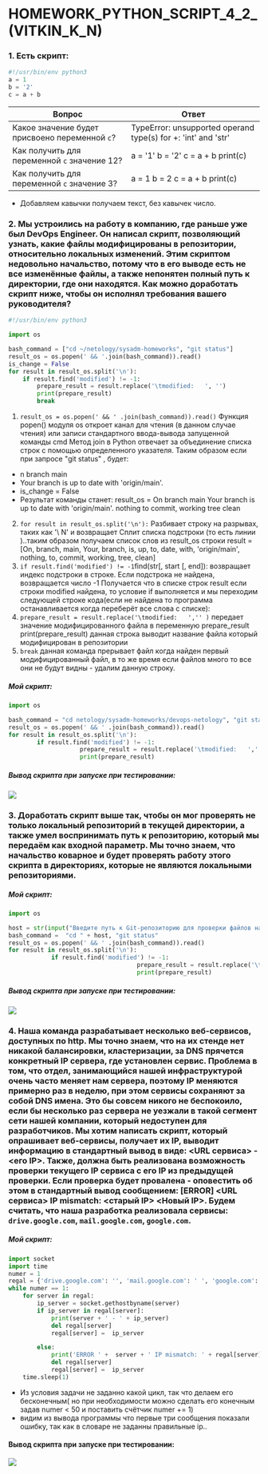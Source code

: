 # HOMEWORK_PYTHON_SCRIPT_4_2_(VITKIN_K_N)

### 1. Есть скрипт:
```python
#!/usr/bin/env python3
a = 1
b = '2'
c = a + b
```
| Вопрос  | Ответ |
| ------------- | ------------- |
| Какое значение будет присвоено переменной `c`?  |TypeError: unsupported operand type(s) for +: 'int' and 'str'  |
| Как получить для переменной `c` значение 12?  | a = '1'  b = '2'   c = a + b print(c)
| Как получить для переменной `c` значение 3?  | a = 1 b = 2 c = a + b print(c)|
- Добавляем кавычки получаем текст, без кавычек число.


### 2. Мы устроились на работу в компанию, где раньше уже был DevOps Engineer. Он написал скрипт, позволяющий узнать, какие файлы модифицированы в репозитории, относительно локальных изменений. Этим скриптом недовольно начальство, потому что в его выводе есть не все изменённые файлы, а также непонятен полный путь к директории, где они находятся. Как можно доработать скрипт ниже, чтобы он исполнял требования вашего руководителя?
```python
#!/usr/bin/env python3

import os

bash_command = ["cd ~/netology/sysadm-homeworks", "git status"]
result_os = os.popen(' && '.join(bash_command)).read()
is_change = False
for result in result_os.split('\n'):
    if result.find('modified') != -1:
        prepare_result = result.replace('\tmodified:   ', '')
        print(prepare_result)
        break
```
1. ```result_os = os.popen(' && ' .join(bash_command)).read()```
Функция popen() модуля os откроет канал для чтения (в данном случае чтения) или записи стандартного ввода-вывода запущенной команды cmd
Метод join в Python отвечает за объединение списка строк с помощью определенного указателя.
Таким образом если при запросе "git status" , будет:
- n branch main
- Your branch is up to date with 'origin/main'.
- is_change = False
- Результат команды станет: result_os = On branch main Your branch is up to date with 'origin/main'. nothing to commit, working tree clean
2. ```for result in result_os.split('\n'):``` Разбивает строку на разрывах, таких как '\ N' и возвращает Сплит списка подстроки (то есть линии )..таким образом получаем список слов из  result_os строки
result = [On, branch, main, Your, branch, is, up, to, date, with, 'origin/main', nothing, to, commit, working, tree, clean]
3. ```if result.find('modified') != -1```find(str[, start [, end]): возвращает индекс подстроки в строке. Если подстрока не найдена, возвращается число -1
Получается что в списке строк result если строки modified найдена, то условие if выполняется и мы переходим следующей строке кода(если не найдена то программа останавливается когда переберёт все слова с списке):
4. ```prepare_result = result.replace('\tmodified:   ','' )```  передает значение модифицированного файла в переменную prepare_result
print(prepare_result)    данная строка выводит название файла который модифицирован в репозитории
5. ```break``` данная команда прерывает файл когда найден первый модифицированный файл, в то же время если файлов много то все они не будут видны - удалим данную строку.
##### Мой скрипт:
```python
import os

bash_command = "cd netology/sysadm-homeworks/devops-netology", "git status"
result_os = os.popen(' && ' .join(bash_command)).read()
for result in result_os.split('\n'):
        if result.find('modified') != -1:
                    prepare_result = result.replace('\tmodified:   ','' )
                    print(prepare_result)
```
##### Вывод скрипта при запуске при тестировании:
![](https://github.com/VitkinKN/HOMEWORKNETOLOGY/blob/master/IMAGES/2.JPG )


### 3. Доработать скрипт выше так, чтобы он мог проверять не только локальный репозиторий в текущей директории, а также умел воспринимать путь к репозиторию, который мы передаём как входной параметр. Мы точно знаем, что начальство коварное и будет проверять работу этого скрипта в директориях, которые не являются локальными репозиториями.
##### Мой скрипт:
```python
import os

host = str(input("Введите путь к Git-репозиторию для проверки файлов на модификацию: "))
bash_command =  "cd " + host, "git status"
result_os = os.popen(' && ' .join(bash_command)).read()
for result in result_os.split('\n'):
            if result.find('modified') != -1:
                                    prepare_result = result.replace('\tmodified:   ','' )
                                    print(prepare_result)
```
##### Вывод скрипта при запуске при тестировании:
![](https://github.com/VitkinKN/HOMEWORKNETOLOGY/blob/master/IMAGES/3.JPG )

### 4. Наша команда разрабатывает несколько веб-сервисов, доступных по http. Мы точно знаем, что на их стенде нет никакой балансировки, кластеризации, за DNS прячется конкретный IP сервера, где установлен сервис. Проблема в том, что отдел, занимающийся нашей инфраструктурой очень часто меняет нам сервера, поэтому IP меняются примерно раз в неделю, при этом сервисы сохраняют за собой DNS имена. Это бы совсем никого не беспокоило, если бы несколько раз сервера не уезжали в такой сегмент сети нашей компании, который недоступен для разработчиков. Мы хотим написать скрипт, который опрашивает веб-сервисы, получает их IP, выводит информацию в стандартный вывод в виде: <URL сервиса> - <его IP>. Также, должна быть реализована возможность проверки текущего IP сервиса c его IP из предыдущей проверки. Если проверка будет провалена - оповестить об этом в стандартный вывод сообщением: [ERROR] <URL сервиса> IP mismatch: <старый IP> <Новый IP>. Будем считать, что наша разработка реализовала сервисы: `drive.google.com`, `mail.google.com`, `google.com`.
##### Мой скрипт:
```python
import socket
import time
numer = 1
regal = {'drive.google.com': '', 'mail.google.com': ' ', 'google.com': ' '}
while numer == 1:
    for server in regal:
        ip_server = socket.gethostbyname(server)
        if ip_server in regal[server]:
            print(server + ' - ' + ip_server)
            del regal[server]
            regal[server] =  ip_server

        else:
            print('ERROR ' +  server + ' IP mismatch: ' + regal[server] +' ' + ip_server)
            del regal[server]
            regal[server] =  ip_server
    time.sleep(1)
```
- Из условия задачи не заданно какой цикл, так что делаем его бесконечным( но при необходимости можно сделать его конечным задав numer < 50 и поставить счётчик numer += 1)
- видим из вывода программы что первые три  сообщения показали ошибку, так как в словаре не заданны правильные ip..
#### Вывод скрипта при запуске при тестировании:
![](https://github.com/VitkinKN/HOMEWORKNETOLOGY/blob/master/IMAGES/5.JPG )



